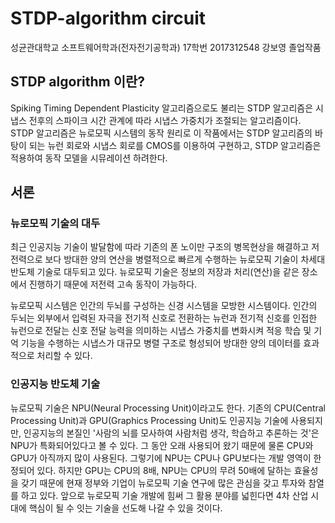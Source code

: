 # STDP-algorithm circuit
성균관대학교 소프트웨어학과(전자전기공학과)
17학번 2017312548 강보영
졸업작품

## STDP algorithm 이란?
Spiking Timing Dependent Plasticity 알고리즘으로도 불리는 STDP 알고리즘은 시냅스 전후의 스파이크 시간 관계에 따라 시냅스 가중치가 조절되는 알고리즘이다. STDP 알고리즘은 뉴로모픽 시스템의 동작 원리로 이 작품에서는 STDP 알고리즘의 바탕이 되는 뉴런 회로와 시냅스 회로를 CMOS를 이용하여 구현하고, STDP 알고리즘은 적용하여 동작 모델을 시뮤레이션 하려한다.

## 서론
### 뉴로모픽 기술의 대두
최근 인공지능 기술이 발달함에 따라 기존의 폰 노이만 구조의 병목현상을 해결하고 저전력으로 보다 방대한 양의 연산을 병렬적으로 빠르게 수행하는 뉴로모픽 기술이 차세대 반도체 기술로 대두되고 있다. 뉴로모픽 기술은 정보의 저장과 처리(연산)을 같은 장소에서 진행하기 때문에 저전력 고속 동작이 가능하다.

뉴로모픽 시스템은 인간의 두뇌를 구성하는 신경 시스템을 모방한 시스템이다. 인간의 두뇌는 외부에서 입력된 자극을 전기적 신호로 전환하는 뉴런과 전기적 신호를 인접한 뉴런으로 전달는 신호 전달 능력을 의미하는 시냅스 가중치를 변화시켜 적응 학습 및 기억 기능을 수행하는 시냅스가 대규모 병렬 구조로 형성되어 방대한 양의 데이터를 효과적으로 처리할 수 있다.

### 인공지능 반도체 기술
뉴로모픽 기술은 NPU(Neural Processing Unit)이라고도 한다. 기존의 CPU(Central Processing Unit)과 GPU(Graphics Processing Unit)도 인공지능 기술에 사용되지만, 인공지능의 본질인 '사람의 뇌를 모사하여 사람처럼 생각, 학습하고 추론하는 것'은 NPU가 특화되어있다고 볼 수 있다. 그 동안 오래 사용되어 왔기 때문에 물론 CPU와 GPU가 아직까지 많이 사용된다. 그렇기에 NPU는 CPU나 GPU보다는 개발 영역이 한정되어 있다. 하지만 GPU는 CPU의 8배, NPU는 CPU의 무려 50배에 달하는 효율성을 갖기 때문에 현재 정부와 기업이 뉴로모픽 기술 연구에 많은 관심을 갖고 투자와 참열를 하고 있다. 앞으로 뉴로모픽 기술 개발에 힘써 그 활용 분야를 넓힌다면 4차 산업 시대에 핵심이 될 수 잇는 기술을 선도해 나갈 수 있을 것이다.

